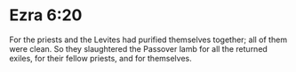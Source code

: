 # Ezra 6:20

For the priests and the Levites had purified themselves together; all of them were clean. So they slaughtered the Passover lamb for all the returned exiles, for their fellow priests, and for themselves.

